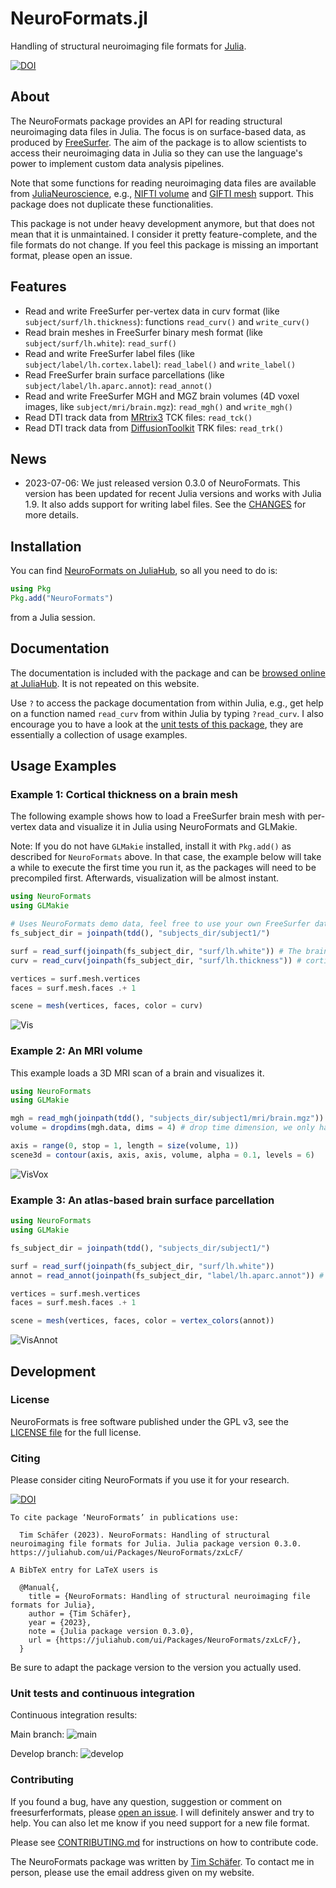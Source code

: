 # NeuroFormats.jl

Handling of structural neuroimaging file formats for [Julia](https://julialang.org).

[![DOI](https://zenodo.org/badge/DOI/10.5281/zenodo.8120740.svg)](https://doi.org/10.5281/zenodo.8120740)


## About

The NeuroFormats package provides an API for reading structural neuroimaging data files in Julia. The focus is on surface-based data, as produced by [FreeSurfer](https://freesurfer.net). The aim of the package is to allow scientists to access their neuroimaging data in Julia so they can use the language's power to implement custom data analysis pipelines.

Note that some functions for reading neuroimaging data files are available from [JuliaNeuroscience](https://github.com/JuliaNeuroscience), e.g., [NIFTI volume](https://github.com/JuliaNeuroscience/NIfTI.jl) and [GIFTI mesh](https://github.com/JuliaNeuroscience/GIFTI.jl) support. This package does not duplicate these functionalities.

This package is not under heavy development anymore, but that does not mean that it is unmaintained. I consider it pretty feature-complete, and the file formats do not change. If you feel this package is missing an important format, please open an issue.

## Features

* Read and write FreeSurfer per-vertex data in curv format (like `subject/surf/lh.thickness`): functions `read_curv()` and `write_curv()`
* Read brain meshes in FreeSurfer binary mesh format (like `subject/surf/lh.white`): `read_surf()`
* Read and write FreeSurfer label files (like `subject/label/lh.cortex.label`): `read_label()` and `write_label()`
* Read FreeSurfer brain surface parcellations (like `subject/label/lh.aparc.annot`): `read_annot()`
* Read and write FreeSurfer MGH and MGZ brain volumes (4D voxel images, like `subject/mri/brain.mgz`): `read_mgh()` and `write_mgh()`
* Read DTI track data from [MRtrix3](https://www.mrtrix.org/) TCK files: `read_tck()`
* Read DTI track data from [DiffusionToolkit](http://trackvis.org/dtk/) TRK files: `read_trk()`


## News

* 2023-07-06: We just released version 0.3.0 of NeuroFormats. This version has been updated for recent Julia versions and works with Julia 1.9. It also adds support for writing label files. See the [CHANGES](./CHANGES) for more details.

## Installation

You can find [NeuroFormats on JuliaHub](https://juliahub.com/ui/Packages/NeuroFormats/zxLcF/), so all you need to do is:

```julia
using Pkg
Pkg.add("NeuroFormats")
```

from a Julia session.


## Documentation

The documentation is included with the package and can be [browsed online at JuliaHub](https://juliahub.com/docs/NeuroFormats/zxLcF/0.3.0/). It is not repeated on this website.

Use `?` to access the package documentation from within Julia, e.g., get help on a function named `read_curv` from within Julia by typing `?read_curv`. I also encourage you to have a look at the [unit tests of this package](./test/), they are essentially a collection of usage examples.


## Usage Examples

### Example 1: Cortical thickness on a brain mesh

The following example shows how to load a FreeSurfer brain mesh with per-vertex data and visualize it in Julia using NeuroFormats and GLMakie.

Note: If you do not have `GLMakie` installed, install it with `Pkg.add()` as described for `NeuroFormats` above. In that case, the example below will take a while to execute the first time you run it, as the packages will need to be precompiled first. Afterwards, visualization will be almost instant.

```julia
using NeuroFormats
using GLMakie

# Uses NeuroFormats demo data, feel free to use your own FreeSurfer data.
fs_subject_dir = joinpath(tdd(), "subjects_dir/subject1/")

surf = read_surf(joinpath(fs_subject_dir, "surf/lh.white")) # The brain mesh.
curv = read_curv(joinpath(fs_subject_dir, "surf/lh.thickness")) # cortical thickness.

vertices = surf.mesh.vertices
faces = surf.mesh.faces .+ 1

scene = mesh(vertices, faces, color = curv)
```

![Vis](./examples/julia_brainplot_NeuroFormats.png?raw=true "A 3D brain surface visualization created in Julia.")


### Example 2: An MRI volume

This example loads a 3D MRI scan of a brain and visualizes it.

```julia
using NeuroFormats
using GLMakie

mgh = read_mgh(joinpath(tdd(), "subjects_dir/subject1/mri/brain.mgz"))
volume = dropdims(mgh.data, dims = 4) # drop time dimension, we only have one frame here.

axis = range(0, stop = 1, length = size(volume, 1))
scene3d = contour(axis, axis, axis, volume, alpha = 0.1, levels = 6)
```

![VisVox](./examples/julia_brainplot_voxels_NeuroFormats.png?raw=true "A 3D brain volume visualization created in Julia.")


### Example 3: An atlas-based brain surface parcellation

```julia
using NeuroFormats
using GLMakie

fs_subject_dir = joinpath(tdd(), "subjects_dir/subject1/")

surf = read_surf(joinpath(fs_subject_dir, "surf/lh.white"))
annot = read_annot(joinpath(fs_subject_dir, "label/lh.aparc.annot")) # from Desikan-Killiani atlas

vertices = surf.mesh.vertices
faces = surf.mesh.faces .+ 1

scene = mesh(vertices, faces, color = vertex_colors(annot))
```

![VisAnnot](./examples/julia_brainplot_parcellation_NeuroFormats.png?raw=true "A 3D brain surface visualization created in Julia.")


## Development

### License

NeuroFormats is free software published under the GPL v3, see the [LICENSE file](./LICENSE) for the full license.

### Citing

Please consider citing NeuroFormats if you use it for your research.


[![DOI](https://zenodo.org/badge/DOI/10.5281/zenodo.8120740.svg)](https://doi.org/10.5281/zenodo.8120740)

```
To cite package ‘NeuroFormats’ in publications use:

  Tim Schäfer (2023). NeuroFormats: Handling of structural neuroimaging file formats for Julia. Julia package version 0.3.0. https://juliahub.com/ui/Packages/NeuroFormats/zxLcF/

A BibTeX entry for LaTeX users is

  @Manual{,
    title = {NeuroFormats: Handling of structural neuroimaging file formats for Julia},
    author = {Tim Schäfer},
    year = {2023},
    note = {Julia package version 0.3.0},
    url = {https://juliahub.com/ui/Packages/NeuroFormats/zxLcF/},
  }
```

Be sure to adapt the package version to the version you actually used.


### Unit tests and continuous integration

Continuous integration results:

Main branch: ![main](https://github.com/dfsp-spirit/NeuroFormats.jl/actions/workflows/CI.yml/badge.svg?branch=main)

Develop branch: ![develop](https://github.com/dfsp-spirit/NeuroFormats.jl/actions/workflows/CI.yml/badge.svg?branch=develop)


### Contributing

If you found a bug, have any question, suggestion or comment on freesurferformats, please [open an issue](https://github.com/dfsp-spirit/NeuroFormats.jl/issues). I will definitely answer and try to help. You can also let me know if you need support for a new file format.

Please see [CONTRIBUTING.md](CONTRIBUTING.md) for instructions on how to contribute code.

The NeuroFormats package was written by [Tim Schäfer](https://ts.rcmd.org). To contact me in person, please use the email address given on my website.

